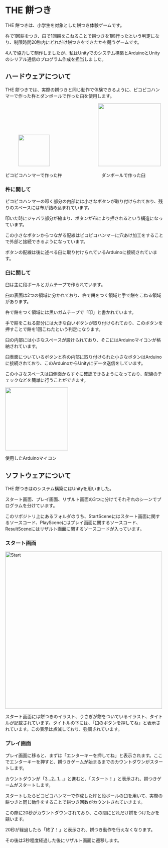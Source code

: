 # THE 餅つき
THE 餅つきは、小学生を対象とした餅つき体験ゲームです。

杵で1回餅をつき、臼で1回餅をこねることで餅つきを1回行ったという判定になり、制限時間20秒内にどれだけ餅つきをできたかを競うゲームです。

4人で協力して制作しましたが、私はUnityでのシステム構築とArduinoとUnityのシリアル通信のプログラム作成を担当しました。


## ハードウェアについて
THE 餅つきでは、実際の餅つきと同じ動作で体験できるように、ピコピコハンマーで作った杵とダンボールで作った臼を使用します。

　　　<img src="https://github.com/Take-Kai/TheMochitsuki/assets/169955027/dbebed15-702d-4dd0-ac5d-fc1c5b6c9fd5" width="100">　　　　　　　　　　　<img src="https://github.com/Take-Kai/TheMochitsuki/assets/169955027/cb90d316-6fca-4d89-b8cc-3be6fd3a3ff8" width="200">

ピコピコハンマーで作った杵　　　　　　　　　ダンボールで作った臼



### 杵に関して
ピコピコハンマーの叩く部分の内部には小さなボタンが取り付けられており、残りのスペースには布が詰め込まれています。

叩いた時にジャバラ部分が縮まり、ボタンが布により押されるという構造になっています。

この小さなボタンからつながる配線はピコピコハンマーに穴あけ加工をすることで外部と接続できるようになっています。

ボタンの配線は後に述べる臼に取り付けられているArduinoに接続されています。



### 臼に関して
臼は主に段ボールとガムテープで作られています。

臼の表面は2つの領域に分かれており、杵で餅をつく領域と手で餅をこねる領域があります。

杵で餅をつく領域には黒いガムテープで「叩」と書かれています。

手で餅をこねる部分には大きな白いボタンが取り付けられており、このボタンを押すことで餅を1回こねたという判定になります。

臼の内部には小さなスペースが設けられており、そこにはArduinoマイコンが格納されています。

臼表面についているボタンと杵の内部に取り付けられた小さなボタンはArduinoに接続されており、このArduinoからUnityにデータ送信をしています。

この小さなスペースは臼側面からすぐに確認できるようになっており、配線のチェックなどを簡単に行うことができます。

<img src="https://github.com/Take-Kai/TheMochitsuki/assets/169955027/a75f9cda-ed4a-46fa-9149-1ada19dbbb71" width="200">

使用したArduinoマイコン


## ソフトウェアについて
THE 餅つきはのシステム構築にはUnityを用いました。

スタート画面、プレイ画面、リザルト画面の3つに分けてそれぞれのシーンでプログラムを分けています。

このリポジトリ上にあるフォルダのうち、StartSceneにはスタート画面に関するソースコード、PlaySceneにはプレイ画面に関するソースコード、ResultSceneにはリザルト画面に関するソースコードが入っています。

### スタート画面
<img alt="Start" src="https://github.com/Take-Kai/TheMochitsuki/assets/169955027/88e619be-0135-4b37-9d5b-0ed0930dc20a" width="500">

スタート画面には餅つきのイラスト、うさぎが餅をついているイラスト、タイトルが記載されています。タイトルの下には、「臼のボタンを押してね」と表示されています。この表示は点滅しており、強調されています。

### プレイ画面


プレイ画面に移ると、まずは「エンターキーを押してね」と表示されます。ここでエンターキーを押すと、餅つきゲームが始まるまでのカウントダウンがスタートします。

カウントダウンが「3...2...1...」と進むと、「スタート！」と表示され、餅つきゲームがスタートします。

スタートしたらピコピコハンマーで作成した杵と段ボールの臼を用いて、実際の餅つきと同じ動作をすることで餅つき回数がカウントされていきます。

この際に20秒がカウントダウンされており、この間にどれだけ餅をつけたかを競います。

20秒が経過したら「終了！」と表示され、餅つき動作を行えなくなります。

その後は3秒程度経過した後にリザルト画面に遷移します。

